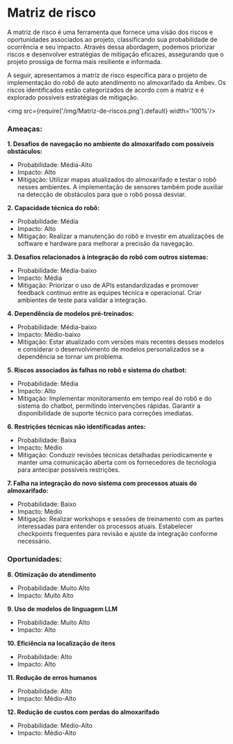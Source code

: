 # Matriz de risco

A matriz de risco é uma ferramenta que fornece uma visão dos riscos e oportunidades  associados ao projeto, classificando sua probabilidade de ocorrência e seu impacto. Através dessa abordagem, podemos priorizar riscos e desenvolver estratégias de mitigação eficazes, assegurando que o projeto prossiga de forma mais resiliente e informada.

A seguir, apresentamos a matriz de risco específica para o projeto de implementação do robô de auto atendimento no almoxarifado da Ambev. Os riscos identificados estão categorizados de acordo com a matriz e é explorado possíveis estratégias de mitigação. 

<img src={require('/img/Matriz-de-riscos.png').default} width='100%'/>

### Ameaças: 

**1. Desafios de navegação no ambiente do almoxarifado com possíveis obstáculos:**

-   Probabilidade: Média-Alto 
-   Impacto: Alto
-   Mitigação: Utilizar mapas atualizados do almoxarifado e testar o robô nesses ambientes. A implementação de sensores também pode auxiliar na detecção de obstáculos para que o robô possa desviar.
  

**2. Capacidade técnica do robô:**

-   Probabilidade: Média
-   Impacto: Alto
-   Mitigação: Realizar a manutenção do robô e investir em atualizações de software e hardware para melhorar a precisão da navegação.
    
**3. Desafios relacionados à integração do robô com outros sistemas:**

-   Probabilidade: Média-baixo
-   Impacto: Média
-   Mitigação: Priorizar o uso de APIs estandardizadas e promover feedback contínuo entre as equipes técnica e operacional. Criar ambientes de teste para validar a integração.

**4. Dependência de modelos pré-treinados:**

-   Probabilidade: Média-baixo 
-   Impacto: Médio-baixo
-   Mitigação: Estar atualizado com versões mais recentes desses modelos e considerar o desenvolvimento de modelos personalizados se a dependência se tornar um problema.
    
**5. Riscos associados às falhas no robô e sistema do chatbot:**

-   Probabilidade: Média
-   Impacto: Alto
-   Mitigação: Implementar monitoramento em tempo real do robô e do sistema do chatbot, permitindo intervenções rápidas. Garantir a disponibilidade de suporte técnico para correções imediatas.

**6. Restrições técnicas não identificadas antes:**

-   Probabilidade: Baixa
-   Impacto: Médio
-   Mitigação: Conduzir revisões técnicas detalhadas periodicamente e manter uma comunicação aberta com os fornecedores de tecnologia para antecipar possíveis restrições.
 
**7. Falha na integração do novo sistema com processos atuais do almoxarifado:**

-   Probabilidade: Baixo 
-   Impacto: Médio 
-   Mitigação: Realizar workshops e sessões de treinamento com as partes interessadas para entender os processos atuais. Estabelecer checkpoints frequentes para revisão e ajuste da integração conforme necessário.

### Oportunidades:

**8. Otimização do atendimento**
-   Probabilidade: Muito Alto 
-   Impacto: Muito Alto 

**9. Uso de modelos de linguagem LLM**
-   Probabilidade: Muito Alto 
-   Impacto: Alto 

**10. Eficiência na localização de itens**
-   Probabilidade: Alto 
-   Impacto: Alto 

**11. Redução de erros humanos**
-   Probabilidade: Alto 
-   Impacto: Médio-Alto 

**12. Redução de custos com perdas do almoxarifado**
-   Probabilidade: Médio-Alto 
-   Impacto: Médio-Alto  
